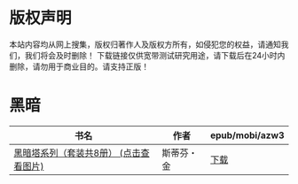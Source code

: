 # 版权声明

本站内容均从网上搜集，版权归著作人及版权方所有，如侵犯您的权益，请通知我们，我们将会及时删除！ 下载链接仅供宽带测试研究用途，请下载后在24小时内删除，请勿用于商业目的。请支持正版！

# 黑暗

| 书名 | 作者 | epub/mobi/azw3 |
| --- | --- | --- |
| [黑暗塔系列（套装共8册） (点击查看图片)](https://www.dushupai.com/attachment/2024/06/03/3bd09bf4988fdb8b.jpg) | 斯蒂芬・金  | [下载](https://url89.ctfile.com/f/31084289-1357015876-92b687?p=8866) |
